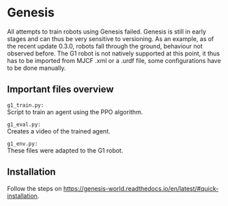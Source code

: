 # Genesis

All attempts to train robots using Genesis failed. Genesis is still in early stages and can thus be very sensitive to versioning. As an example, as of the recent update 0.3.0, robots fall through the ground, behaviour not observed before.
The G1 robot is not natively supported at this point, it thus has to be imported from MJCF .xml or a .urdf file, some configurations have to be done manually.

## Important files overview
```g1_train.py:``` \
Script to train an agent using the PPO algorithm.

```g1_eval.py:``` \
Creates a video of the trained agent.

```g1_env.py:``` \
These files were adapted to the G1 robot.

## Installation

Follow the steps on https://genesis-world.readthedocs.io/en/latest/#quick-installation.